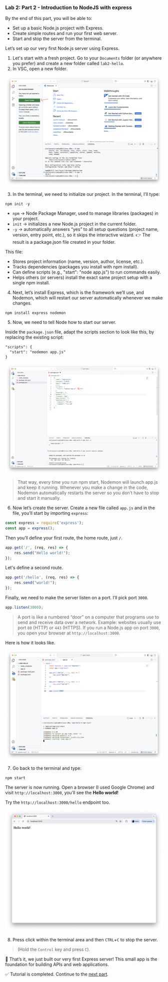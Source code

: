 ### Lab 2: Part 2 - Introduction to NodeJS with express

By the end of this part, you will be able to:  

- Set up a basic Node.js project with Express.  
- Create simple routes and run your first web server.  
- Start and stop the server from the terminal.  

Let’s set up our very first Node.js server using Express.

1. Let's start with a fresh project. Go to your `Documents` folder (or anywhere you prefer) and create a new folder called `lab2-hello`.
2. In VSC, open a new folder.

![vsc1](assets/vsc1.png)

3. In the terminal, we need to initialize our project. In the terminal, I’ll type:

```shell
npm init -y
```

- `npm` → Node Package Manager, used to manage libraries (packages) in your project.
- `init` → initializes a new Node.js project in the current folder.
- `-y` → automatically answers “yes” to all setup questions (project name, version, entry point, etc.), so it skips the interactive wizard.
  👉 The result is a package.json file created in your folder.

This file:

- Stores project information (name, version, author, license, etc.).
- Tracks dependencies (packages you install with npm install).
- Can define scripts (e.g., "start": "node app.js") to run commands easily.
- Helps others (or servers) install the exact same project setup with a single npm install.

4. Next, let’s install Express, which is the framework we’ll use, and Nodemon, which will restart our server automatically whenever we make changes.

```shell
npm install express nodemon
```

5. Now, we need to tell Node how to start our server.

Inside the `package.json` file, adapt the scripts section to look like this, by replacing the existing script:

```
"scripts": {
  "start": "nodemon app.js"
}
```

![vsc2](assets/vsc2.png)

> That way, every time you run npm start, Nodemon will launch app.js and keep it running.
> Whenever you make a change in the code, Nodemon automatically restarts the server so you don’t have to stop and start it manually.

6. Now let’s create the server. Create a new file called `app.js` and in the file, you’ll start by importing `express`:

```js
const express = require('express');
const app = express();
```

Then you’ll define your first route, the home route, just `/`.

```js
app.get('/', (req, res) => {
    res.send("Hello world!");
});
```

Let's define a second route.

```js
app.get('/hello', (req, res) => {
    res.send("world!");
});
```

Finally, we need to make the server listen on a port. I’ll pick port `3000`.

```js
app.listen(3000);
```

> A port is like a numbered “door” on a computer that programs use to send and receive data over a network.
> Example: websites usually use port `80` (HTTP) or `443` (HTTPS).
> If you run a Node.js app on port `3000`, you open your browser at `http://localhost:3000`.

Here is how it looks like.

![vsc3](assets/vsc3.png)

7. Go back to the terminal and type:

```shell
npm start
```

The server is now running. Open a browser (I used Google Chrome) and visit `http://localhost:3000`, you’ll see the **Hello world!**

Try the `http://localhost:3000/hello` endpoint too.

![hello](assets/hello.png)

8. Press click within the terminal area and then `CTRL`+`C` to stop the server.

> (Hold the `Control` key and press `C`).

🎉 That’s it, we just built our very first Express server! This small app is the foundation for building APIs and web applications.

✅ Tutorial is completed. Continue to the [next part](lab2-part3.md).
